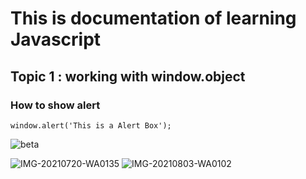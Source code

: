 # This is documentation of learning Javascript
## Topic 1 : working with window.object
### How to show alert

```
window.alert('This is a Alert Box');
```

![beta](https://user-images.githubusercontent.com/95133228/143728028-a23bbb24-c6b3-497b-8b25-467e87a84502.jpg)

![IMG-20210720-WA0135](https://user-images.githubusercontent.com/95133228/143728108-45b294c5-c75c-40b5-82a3-91b1a61e53d9.jpg)
![IMG-20210803-WA0102](https://user-images.githubusercontent.com/95133228/143728547-1fb1b5e9-d4f8-4f7a-a4c9-f2139d8bc2e6.jpg)
